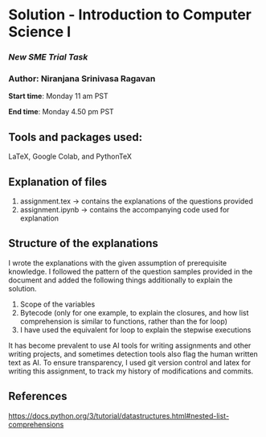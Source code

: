 # **Solution - Introduction to Computer Science I**

### _New SME Trial Task_ 

### Author: Niranjana Srinivasa Ragavan


**Start time**: Monday 11 am PST 

**End time**: Monday 4.50 pm PST

## **Tools and packages used:** 

LaTeX, Google Colab, and PythonTeX

## **Explanation of files**

1. assignment.tex → contains the explanations of the questions provided
2. assignment.ipynb → contains the accompanying code used for explanation

## Structure of the explanations

I wrote the explanations with the given assumption of prerequisite knowledge. I followed the pattern of the question samples provided in the document and added the following things additionally to explain the solution.

1. Scope of the variables
2. Bytecode (only for one example, to explain the closures, and how list comprehension is similar to functions, rather than the for loop)
3. I have used the equivalent for loop to explain the stepwise executions


It has become prevalent to use AI tools for writing assignments and other writing projects, and sometimes detection tools also flag the human written text as AI. To ensure transparency, I used git version control and latex for writing this assignment, to track my history of modifications and commits.

## **References**

https://docs.python.org/3/tutorial/datastructures.html#nested-list-comprehensions

